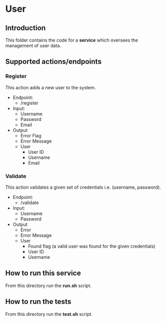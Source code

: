 # User

## Introduction

This folder contains the code for a **service** which oversees the management of user data.

## Supported actions/endpoints

### Register

This action adds a new user to the system.

* Endpoint:
  * /register
* Input:
  * Username
  * Password
  * Email
* Output
  * Error Flag
  * Error Message
  * User
    * User ID
    * Username
    * Email

### Validate

This action validates a given set of credentials i.e. (username, password).

* Endpoint:
  * /validate
* Input:
  * Username
  * Password
* Output
  * Error
  * Error Message
  * User
    * Found flag (a valid user was found for the given credentials)
    * User ID
    * Username

## How to run this service
From this directory run the **run.sh** script.

## How to run the tests
From this directory run the **test.sh** script.
